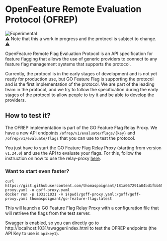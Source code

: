 # OpenFeature Remote Evaluation Protocol (OFREP)

![Experimental](https://img.shields.io/badge/Status-Experimental-red.svg)  
⚠️ Note that this a work in progress and the protocol is subject to change. ⚠️

OpenFeature Remote Flag Evaluation Protocol is an API specification for feature flagging that allows the use of generic
providers to connect to any feature flag management systems that supports the protocol.

Currently, the protocol is in the early stages of development and is not yet ready for production use, but GO Feature Flag
is supporting the protocol and is the first implementation of the protocol.
We are part of the leading team in the protocol, and we try to follow the specification during the early stages of the protocol
to allow people to try it and be able to develop the providers.

## How to test it?

The OFREP implementation is part of the GO Feature Flag Relay Proxy.
We have a new API endpoints `/ofrep/v1/evaluate/flags/{key}` and `/ofrep/v1/evaluate/flags` that you can use to test the protocol.

You just have to start the GO Feature Flag Relay Proxy (starting from version `v1.24.0`) and use the API to evaluate your flags.
For this, follow the instruction on how to use the relay-proxy [here](../relay_proxy/getting_started.md). 

### Want to start even faster?
```shell
curl https://gist.githubusercontent.com/thomaspoignant/181a067291a04bd1fbb55468629625d2/raw/eacfc2ae1036c1cfef669b41ec7b54c119639c0c/goff-proxy.yaml -o goff-proxy.yaml
docker run -p 1031:1031 -v $(pwd)/goff-proxy.yaml:/goff/goff-proxy.yaml thomaspoignant/go-feature-flag:latest
```

This will launch a GO Feature Flag Relay Proxy with a configuration file that will retrieve the flags from the test server.

Swagger is enabled, so you can directly go to http://localhost:1031/swagger/index.html to test the OFREP endpoints (the API Key to use is `apikey1`).
